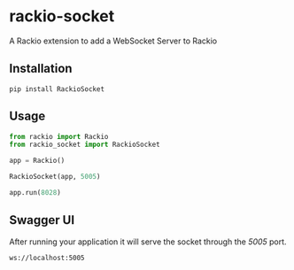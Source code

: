 # rackio-socket
A Rackio extension to add a WebSocket Server to Rackio

## Installation

```
pip install RackioSocket
```

## Usage

```python
from rackio import Rackio
from rackio_socket import RackioSocket

app = Rackio()

RackioSocket(app, 5005)

app.run(8028)
```

## Swagger UI

After running your application it will serve the socket through the *5005* port.

```
ws://localhost:5005
```
